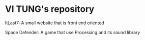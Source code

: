 # VI TUNG's repository

ItLast7: A small website that is front end oriented 


Space Defender: A game that use Processing and its sound library
